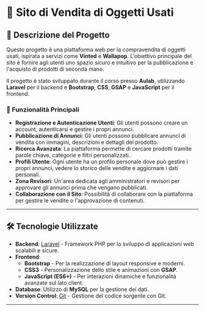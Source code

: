 # 🛒 Sito di Vendita di Oggetti Usati

## 📄 Descrizione del Progetto
Questo progetto è una piattaforma web per la compravendita di oggetti usati, ispirata a servizi come **Vinted** e **Wallapop**. L'obiettivo principale del sito è fornire agli utenti uno spazio sicuro e intuitivo per la pubblicazione e l'acquisto di prodotti di seconda mano. 

Il progetto è stato sviluppato durante il corso presso **Aulab**, utilizzando **Laravel** per il backend e **Bootstrap**, **CSS**, **GSAP** e **JavaScript** per il frontend.

### 🌟 Funzionalità Principali
- **Registrazione e Autenticazione Utenti**: Gli utenti possono creare un account, autenticarsi e gestire i propri annunci.
- **Pubblicazione di Annunci**: Gli utenti possono pubblicare annunci di vendita con immagini, descrizioni e dettagli del prodotto.
- **Ricerca Avanzata**: La piattaforma permette di cercare prodotti tramite parole chiave, categorie e filtri personalizzati.
- **Profili Utente**: Ogni utente ha un profilo personale dove può gestire i propri annunci, vedere lo storico delle vendite e aggiornare i dati personali.
- **Zona Revisori**: Un'area dedicata agli amministratori e revisori per approvare gli annunci prima che vengano pubblicati.
- **Collaborazione con il Sito**: Possibilità di collaborare con la piattaforma per gestire le vendite o l'approvazione di contenuti.

---

## 🛠 Tecnologie Utilizzate
- **Backend**: [Laravel](https://laravel.com/) - Framework PHP per lo sviluppo di applicazioni web scalabili e sicure.
- **Frontend**:
  - **Bootstrap** - Per la realizzazione di layout responsive e moderni.
  - **CSS3** - Personalizzazione dello stile e animazioni con **GSAP**.
  - **JavaScript (ES6+)** - Per interazioni dinamiche e funzionalità avanzate sul lato client.
- **Database**: Utilizzo di **MySQL** per la gestione dei dati.
- **Version Control**: [Git](https://git-scm.com/) - Gestione del codice sorgente con Git.

---
